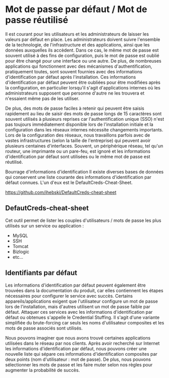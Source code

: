 # Mot de passe par défaut / Mot de passe réutilisé

Il est courant pour les utilisateurs et les administrateurs de laisser les valeurs par défaut en place. Les administrateurs doivent suivre l'ensemble de la technologie, de l'infrastructure et des applications, ainsi que les données auxquelles ils accèdent. Dans ce cas, le même mot de passe est souvent utilisé à des fins de configuration, puis le mot de passe est oublié pour être changé pour une interface ou une autre. De plus, de nombreuses applications qui fonctionnent avec des mécanismes d'authentification, pratiquement toutes, sont souvent fournies avec des informations d'identification par défaut après l'installation. Ces informations d'identification par défaut peuvent être oubliées pour être modifiées après la configuration, en particulier lorsqu'il s'agit d'applications internes où les administrateurs supposent que personne d'autre ne les trouvera et n'essaient même pas de les utiliser.

De plus, des mots de passe faciles à retenir qui peuvent être saisis rapidement au lieu de saisir des mots de passe longs de 15 caractères sont souvent utilisés à plusieurs reprises car l'authentification unique (SSO) n'est pas toujours immédiatement disponible lors de l'installation initiale et la configuration dans les réseaux internes nécessite changements importants. Lors de la configuration des réseaux, nous travaillons parfois avec de vastes infrastructures (selon la taille de l'entreprise) qui peuvent avoir plusieurs centaines d'interfaces. Souvent, un périphérique réseau, tel qu'un routeur, une imprimante ou un pare-feu, est ignoré et les informations d'identification par défaut sont utilisées ou le même mot de passe est réutilisé.

Bourrage d'informations d'identification
Il existe diverses bases de données qui conservent une liste courante des informations d'identification par défaut connues. L'un d'eux est le DefaultCreds-Cheat-Sheet. 

https://github.com/ihebski/DefaultCreds-cheat-sheet

## DefautCreds-cheat-sheet

Cet outil permet de lister les couples d'utilisateurs / mots de passe les plus utilisés sur un service ou application :
+ MySQL
+ SSH
+ Tomcat
+ Bizlogic
+ etc...

## Identifiants par défaut

Les informations d'identification par défaut peuvent également être trouvées dans la documentation du produit, car elles contiennent les étapes nécessaires pour configurer le service avec succès. Certains appareils/applications exigent que l'utilisateur configure un mot de passe lors de l'installation, mais d'autres utilisent un mot de passe faible par défaut. Attaquer ces services avec les informations d'identification par défaut ou obtenues s'appelle le Credential Stuffing. Il s'agit d'une variante simplifiée du brute-forcing car seuls les noms d'utilisateur composites et les mots de passe associés sont utilisés.

Nous pouvons imaginer que nous avons trouvé certaines applications utilisées dans le réseau par nos clients. Après avoir recherché sur Internet les informations d'identification par défaut, nous pouvons créer une nouvelle liste qui sépare ces informations d'identification composites par deux points (nom d'utilisateur : mot de passe). De plus, nous pouvons sélectionner les mots de passe et les faire muter selon nos règles pour augmenter la probabilité de succès.